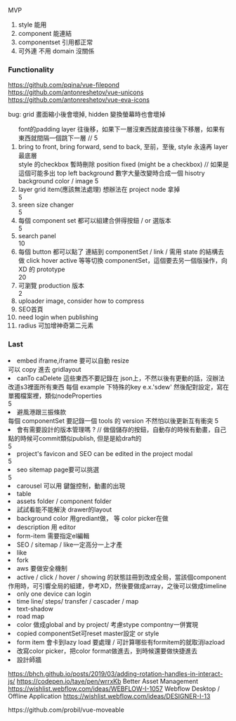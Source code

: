 MVP

1. style 能用
2. component 能連結
3. componentset 引用都正常
4. 可外連 不用 domain 沒關係

### Functionality

https://github.com/pqina/vue-filepond
https://github.com/antonreshetov/vue-unicons
https://github.com/antonreshetov/vue-eva-icons

bug: grid 畫面縮小後會壞掉, hidden 變換螢幕時也會壞掉

<ol>
font的padding
layer 往後移，如果下一層沒東西就直接往後下移層，如果有東西就間隔一個跳下一層 // 5<li>bring to front, bring forward, send to back, 至前，至後, style 永遠再 layer 最底層</li>
style 的checkbox 暫時刪除
position fixed (might be a checkbox) // 如果是這個可能多出 top left
background
數字大量改變時合成一個 hisotry
background color / image
5<li>layer grid item(應該無法處理) 想辦法在 project node 拿掉</li>
5<li>sreen size changer</li>
5<li>每個 component set 都可以組建合併得按鈕 / or 選版本</li>
5<li>search panel</li>
10<li>每個 button 都可以點了 連結到 componentSet / link / 需用 state 的結構去做 click hover active 等等切換 componentSet，這個要去另一個版操作，向 XD 的 prototype</li>
20<li>可瀏覽 production 版本</li>
2<li>uploader image, consider how to compress</li>
<li>SEO首頁</li>
<li>need login when publishing </li>
<li>radius 可加增神奇第二元素</li>
</ol>

### Last

<li>embed iframe,iframe 要可以自動 resize</li>
可以 copy 進去 gridlayout
<li>canTo caDelete 這些東西不要記錄在 json上，不然以後有更動的話，沒辦法改道s3裡面所有東西 每個 example 下特殊的key e.x.'sdew' 然後配對設定，寫在單獨檔案裡，類似nodeProperties</li>
5<li>避風港跟三振條款</li>
每個 componentSet 要記錄一個 tools 的 version 不然怕以後更新互有衝突
5<li>會有需要設計的版本管理嗎 ? // 做個儲存的按鈕，自動存的時候有動畫，自己點的時候可commit類似publish, 但是是給draft的</li>
5<li>project's favicon and SEO can be edited in the project modal</li>
5<li>seo sitemap page要可以挑選</li>
5<li>carousel 可以用 鍵盤控制，動畫的出現</li>
<li>table</li>
<li>assets folder / component folder</li>
<li>試試看能不能解決 drawer的layout</li>
<li>background color 用grediant做， 等 color picker在做</li>
<li>description 用 editor</li>
<li>form-item 需要指定el編輯</li>
<li>SEO / sitemap / like一定高分一上才產</li>
<li>like</li>
<li>fork</li>
<li>aws 要做安全機制</li>
<li>active / click / hover / showing 的狀態註冊到改成全局，當該個component作用時，可引響全局的組建，參考XD，然後要做成array，之後可以做成timeline</li>
<li>only one device can login</li>
<li>time line/ steps/ transfer / cascader / map </li>
<li>text-shadow</li>
<li>road map</li>
<li>color 做成global and by project/ 考慮stype compontny一併實現</li>
<li>copied componentSet可reset master設定 or style</li>
<li>form item 會卡到lazy load 要處理 / 可計算哪些有formitem的就取消lazload</li>
<li>改寫color picker，把color format做進去，到時候還要做快捷進去</li>
<li>設計師牆</li>

https://bhch.github.io/posts/2019/03/adding-rotation-handles-in-interact-js/
https://codepen.io/taye/pen/wrrxKb
Better Asset Management https://wishlist.webflow.com/ideas/WEBFLOW-I-1057
Webflow Desktop / Offline Application https://wishlist.webflow.com/ideas/DESIGNER-I-13

</ol>
https://github.com/probil/vue-moveable
